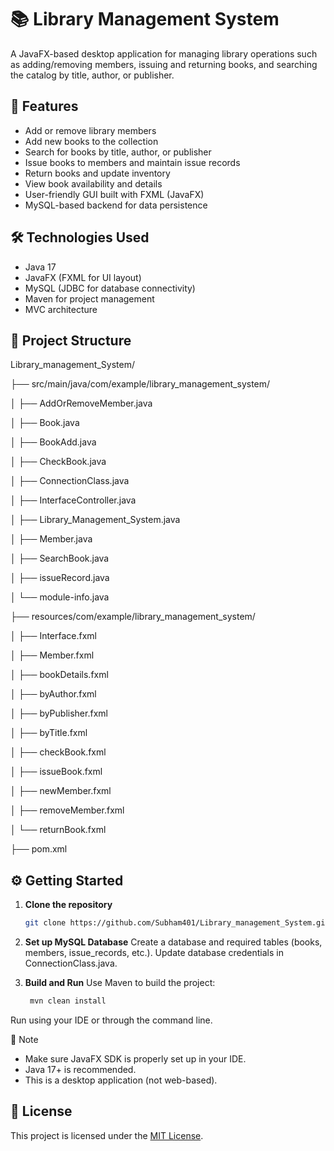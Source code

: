 # 📚 Library Management System

A JavaFX-based desktop application for managing library operations such as adding/removing members, issuing and returning books, and searching the catalog by title, author, or publisher.

## 🚀 Features

- Add or remove library members
- Add new books to the collection
- Search for books by title, author, or publisher
- Issue books to members and maintain issue records
- Return books and update inventory
- View book availability and details
- User-friendly GUI built with FXML (JavaFX)
- MySQL-based backend for data persistence

## 🛠️ Technologies Used

- Java 17
- JavaFX (FXML for UI layout)
- MySQL (JDBC for database connectivity)
- Maven for project management
- MVC architecture

## 📁 Project Structure

Library_management_System/

├── src/main/java/com/example/library_management_system/

│ ├── AddOrRemoveMember.java

│ ├── Book.java

│ ├── BookAdd.java

│ ├── CheckBook.java

│ ├── ConnectionClass.java

│ ├── InterfaceController.java

│ ├── Library_Management_System.java

│ ├── Member.java

│ ├── SearchBook.java

│ ├── issueRecord.java

│ └── module-info.java

├── resources/com/example/library_management_system/

│ ├── Interface.fxml

│ ├── Member.fxml

│ ├── bookDetails.fxml

│ ├── byAuthor.fxml

│ ├── byPublisher.fxml

│ ├── byTitle.fxml

│ ├── checkBook.fxml

│ ├── issueBook.fxml

│ ├── newMember.fxml

│ ├── removeMember.fxml

│ └── returnBook.fxml

├── pom.xml



## ⚙️ Getting Started

1. **Clone the repository**
   ```bash
   git clone https://github.com/Subham401/Library_management_System.git
2. **Set up MySQL Database**
    Create a database and required tables (books, members, issue_records, etc.).
    Update database credentials in ConnectionClass.java.

3. **Build and Run**
    Use Maven to build the project:
   ```bash
    mvn clean install

Run using your IDE or through the command line.

📌 Note
- Make sure JavaFX SDK is properly set up in your IDE.
- Java 17+ is recommended.
- This is a desktop application (not web-based).

## 📄 License

This project is licensed under the [MIT License](LICENSE).
